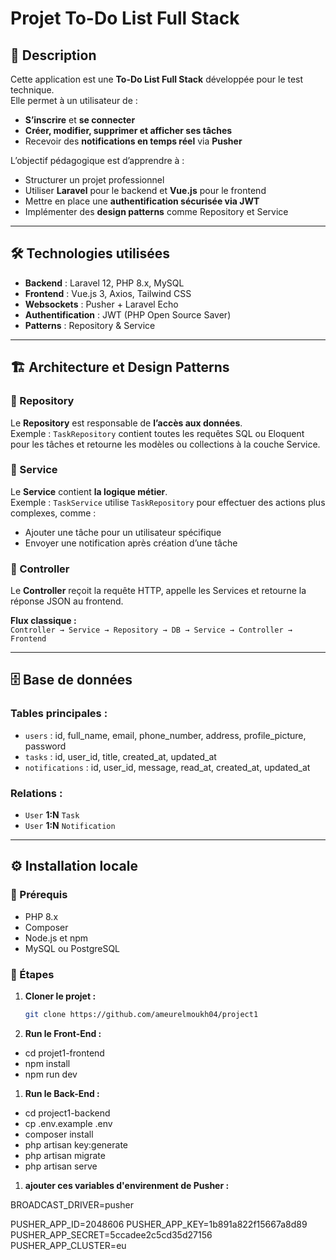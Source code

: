 # Projet To-Do List Full Stack

## 📌 Description

Cette application est une **To-Do List Full Stack** développée pour le test technique.  
Elle permet à un utilisateur de :  

- **S’inscrire** et **se connecter**  
- **Créer, modifier, supprimer et afficher ses tâches**  
- Recevoir des **notifications en temps réel** via **Pusher**  

L’objectif pédagogique est d’apprendre à :  

- Structurer un projet professionnel  
- Utiliser **Laravel** pour le backend et **Vue.js** pour le frontend  
- Mettre en place une **authentification sécurisée via JWT**  
- Implémenter des **design patterns** comme Repository et Service  

---

## 🛠️ Technologies utilisées

- **Backend** : Laravel 12, PHP 8.x, MySQL 
- **Frontend** : Vue.js 3, Axios, Tailwind CSS  
- **Websockets** : Pusher + Laravel Echo  
- **Authentification** : JWT (PHP Open Source Saver)  
- **Patterns** : Repository & Service  

---

## 🏗️ Architecture et Design Patterns

### 🔹 Repository
Le **Repository** est responsable de **l’accès aux données**.  
Exemple : `TaskRepository` contient toutes les requêtes SQL ou Eloquent pour les tâches et retourne les modèles ou collections à la couche Service.

### 🔹 Service
Le **Service** contient **la logique métier**.  
Exemple : `TaskService` utilise `TaskRepository` pour effectuer des actions plus complexes, comme :  
- Ajouter une tâche pour un utilisateur spécifique  
- Envoyer une notification après création d’une tâche  

### 🔹 Controller
Le **Controller** reçoit la requête HTTP, appelle les Services et retourne la réponse JSON au frontend.

**Flux classique :**  
`Controller → Service → Repository → DB → Service → Controller → Frontend`

---

## 🗄️ Base de données

### Tables principales :
- `users` : id, full_name, email, phone_number, address, profile_picture, password  
- `tasks` : id, user_id, title, created_at, updated_at  
- `notifications` : id, user_id, message, read_at, created_at, updated_at  

### Relations :  
- `User` **1:N** `Task`  
- `User` **1:N** `Notification`  

---

## ⚙️ Installation locale

### 🔧 Prérequis
- PHP 8.x  
- Composer  
- Node.js et npm  
- MySQL ou PostgreSQL  

### 🚀 Étapes

1. **Cloner le projet :**
   ```bash
   git clone https://github.com/ameurelmoukh04/project1

1. **Run le Front-End :**
- cd projet1-frontend
- npm install
- npm run dev

1. **Run le Back-End :**
- cd project1-backend
- cp .env.example .env
- composer install
- php artisan key:generate
- php artisan migrate
- php artisan serve

1. **ajouter ces variables d'envirenment de Pusher :**

BROADCAST_DRIVER=pusher

PUSHER_APP_ID=2048606
PUSHER_APP_KEY=1b891a822f15667a8d89
PUSHER_APP_SECRET=5ccadee2c5cd35d27156
PUSHER_APP_CLUSTER=eu

